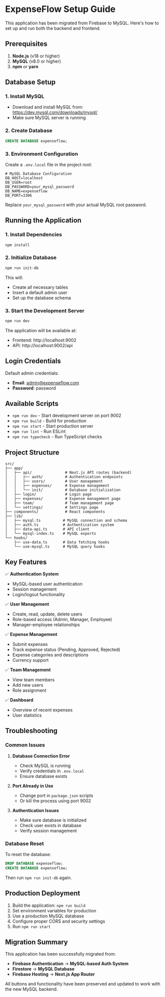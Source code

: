 # ExpenseFlow Setup Guide

This application has been migrated from Firebase to MySQL. Here's how to set up and run both the backend and frontend.

## Prerequisites

1. **Node.js** (v18 or higher)
2. **MySQL** (v8.0 or higher)
3. **npm** or **yarn**

## Database Setup

### 1. Install MySQL
- Download and install MySQL from: https://dev.mysql.com/downloads/mysql/
- Make sure MySQL server is running

### 2. Create Database
```sql
CREATE DATABASE expenseflow;
```

### 3. Environment Configuration
Create a `.env.local` file in the project root:

```env
# MySQL Database Configuration
DB_HOST=localhost
DB_USER=root
DB_PASSWORD=your_mysql_password
DB_NAME=expenseflow
DB_PORT=3306
```

Replace `your_mysql_password` with your actual MySQL root password.

## Running the Application

### 1. Install Dependencies
```bash
npm install
```

### 2. Initialize Database
```bash
npm run init-db
```

This will:
- Create all necessary tables
- Insert a default admin user
- Set up the database schema

### 3. Start the Development Server
```bash
npm run dev
```

The application will be available at:
- Frontend: http://localhost:9002
- API: http://localhost:9002/api

## Login Credentials

Default admin credentials:
- **Email**: admin@expenseflow.com
- **Password**: password

## Available Scripts

- `npm run dev` - Start development server on port 9002
- `npm run build` - Build for production
- `npm run start` - Start production server
- `npm run lint` - Run ESLint
- `npm run typecheck` - Run TypeScript checks

## Project Structure

```
src/
├── app/
│   ├── api/               # Next.js API routes (backend)
│   │   ├── auth/          # Authentication endpoints
│   │   ├── users/         # User management
│   │   ├── expenses/      # Expense management
│   │   └── init/          # Database initialization
│   ├── login/             # Login page
│   ├── expenses/          # Expense management page
│   ├── team/              # Team management page
│   └── settings/          # Settings page
├── components/            # React components
├── lib/
│   ├── mysql.ts          # MySQL connection and schema
│   ├── auth.ts           # Authentication system
│   ├── data-api.ts       # API client
│   └── mysql-index.ts    # MySQL exports
└── hooks/
    ├── use-data.ts       # Data fetching hooks
    └── use-mysql.ts      # MySQL query hooks
```

## Key Features

✅ **Authentication System**
- MySQL-based user authentication
- Session management
- Login/logout functionality

✅ **User Management**
- Create, read, update, delete users
- Role-based access (Admin, Manager, Employee)
- Manager-employee relationships

✅ **Expense Management**
- Submit expenses
- Track expense status (Pending, Approved, Rejected)
- Expense categories and descriptions
- Currency support

✅ **Team Management**
- View team members
- Add new users
- Role assignment

✅ **Dashboard**
- Overview of recent expenses
- User statistics

## Troubleshooting

### Common Issues

1. **Database Connection Error**
   - Check MySQL is running
   - Verify credentials in `.env.local`
   - Ensure database exists

2. **Port Already in Use**
   - Change port in `package.json` scripts
   - Or kill the process using port 9002

3. **Authentication Issues**
   - Make sure database is initialized
   - Check user exists in database
   - Verify session management

### Database Reset
To reset the database:
```sql
DROP DATABASE expenseflow;
CREATE DATABASE expenseflow;
```
Then run `npm run init-db` again.

## Production Deployment

1. Build the application: `npm run build`
2. Set environment variables for production
3. Use a production MySQL database
4. Configure proper CORS and security settings
5. Run `npm run start`

## Migration Summary

This application has been successfully migrated from:
- **Firebase Authentication** → **MySQL-based Auth System**
- **Firestore** → **MySQL Database**
- **Firebase Hosting** → **Next.js App Router**

All buttons and functionality have been preserved and updated to work with the new MySQL backend.
